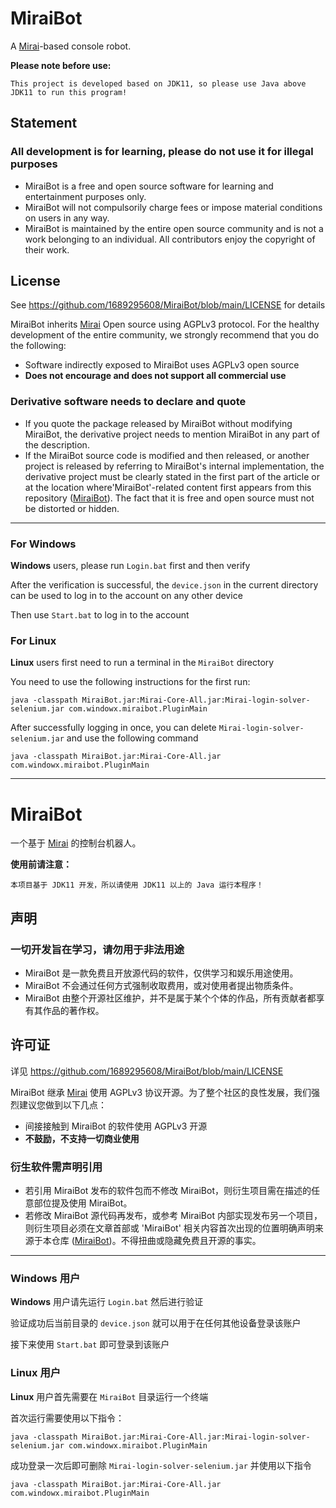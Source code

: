 # MiraiBot
A [Mirai](https://github.com/mamoe/mirai)-based console robot.

**Please note before use:**

	This project is developed based on JDK11, so please use Java above JDK11 to run this program!

## Statement

<h3>All development is for learning, please do not use it for illegal purposes</h3>

- MiraiBot is a free and open source software for learning and entertainment purposes only.
- MiraiBot will not compulsorily charge fees or impose material conditions on users in any way.
- MiraiBot is maintained by the entire open source community and is not a work belonging to an individual. All contributors enjoy the copyright of their work.

## License

See https://github.com/1689295608/MiraiBot/blob/main/LICENSE for details

MiraiBot inherits [Mirai](https://github.com/mamoe/mirai) Open source using AGPLv3 protocol. For the healthy development of the entire community, we strongly recommend that you do the following:

- Software indirectly exposed to MiraiBot uses AGPLv3 open source
- **Does not encourage and does not support all commercial use**

### Derivative software needs to declare and quote

- If you quote the package released by MiraiBot without modifying MiraiBot, the derivative project needs to mention MiraiBot in any part of the description.
- If the MiraiBot source code is modified and then released, or another project is released by referring to MiraiBot's internal implementation, the derivative project must be clearly stated in the first part of the article or at the location where'MiraiBot'-related content first appears from this repository ([MiraiBot](https://github.com/1689295608/MiraiBot)). The fact that it is free and open source must not be distorted or hidden.

---

### For Windows
**Windows** users, please run `Login.bat` first and then verify

After the verification is successful, the `device.json` in the current directory can be used to log in to the account on any other device

Then use `Start.bat` to log in to the account


### For Linux
**Linux** users first need to run a terminal in the `MiraiBot` directory

You need to use the following instructions for the first run:

	java -classpath MiraiBot.jar:Mirai-Core-All.jar:Mirai-login-solver-selenium.jar com.windowx.miraibot.PluginMain

After successfully logging in once, you can delete `Mirai-login-solver-selenium.jar` and use the following command

	java -classpath MiraiBot.jar:Mirai-Core-All.jar com.windowx.miraibot.PluginMain

---

# MiraiBot
一个基于 [Mirai](https://github.com/mamoe/mirai) 的控制台机器人。

**使用前请注意：**

	本项目基于 JDK11 开发，所以请使用 JDK11 以上的 Java 运行本程序！

## 声明

<h3>一切开发旨在学习，请勿用于非法用途</h3>

- MiraiBot 是一款免费且开放源代码的软件，仅供学习和娱乐用途使用。
- MiraiBot 不会通过任何方式强制收取费用，或对使用者提出物质条件。
- MiraiBot 由整个开源社区维护，并不是属于某个个体的作品，所有贡献者都享有其作品的著作权。

## 许可证

详见 https://github.com/1689295608/MiraiBot/blob/main/LICENSE

MiraiBot 继承 [Mirai](https://github.com/mamoe/mirai) 使用 AGPLv3 协议开源。为了整个社区的良性发展，我们强烈建议您做到以下几点：

- 间接接触到 MiraiBot 的软件使用 AGPLv3 开源
- **不鼓励，不支持一切商业使用**

### 衍生软件需声明引用

- 若引用 MiraiBot 发布的软件包而不修改 MiraiBot，则衍生项目需在描述的任意部位提及使用 MiraiBot。
- 若修改 MiraiBot 源代码再发布，或参考 MiraiBot 内部实现发布另一个项目，则衍生项目必须在文章首部或 'MiraiBot' 相关内容首次出现的位置明确声明来源于本仓库 ([MiraiBot](https://github.com/1689295608/MiraiBot))。不得扭曲或隐藏免费且开源的事实。

---

### Windows 用户
**Windows** 用户请先运行 `Login.bat` 然后进行验证

验证成功后当前目录的 `device.json` 就可以用于在任何其他设备登录该账户

接下来使用 `Start.bat` 即可登录到该账户


### Linux 用户
**Linux** 用户首先需要在 `MiraiBot` 目录运行一个终端

首次运行需要使用以下指令：

	java -classpath MiraiBot.jar:Mirai-Core-All.jar:Mirai-login-solver-selenium.jar com.windowx.miraibot.PluginMain

成功登录一次后即可删除 `Mirai-login-solver-selenium.jar` 并使用以下指令

	java -classpath MiraiBot.jar:Mirai-Core-All.jar com.windowx.miraibot.PluginMain
